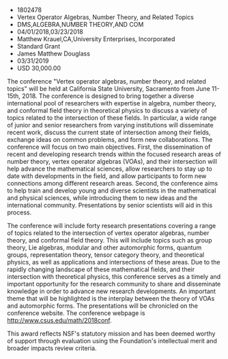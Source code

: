 
* 1802478
* Vertex Operator Algebras, Number Theory, and Related Topics
* DMS,ALGEBRA,NUMBER THEORY,AND COM
* 04/01/2018,03/23/2018
* Matthew Krauel,CA,University Enterprises, Incorporated
* Standard Grant
* James Matthew Douglass
* 03/31/2019
* USD 30,000.00

The conference "Vertex operator algebras, number theory, and related topics"
will be held at California State University, Sacramento from June 11-15th, 2018.
The conference is designed to bring together a diverse international pool of
researchers with expertise in algebra, number theory, and conformal field theory
in theoretical physics to discuss a variety of topics related to the
intersection of these fields. In particular, a wide range of junior and senior
researchers from varying institutions will disseminate recent work, discuss the
current state of intersection among their fields, exchange ideas on common
problems, and form new collaborations. The conference will focus on two main
objectives. First, the dissemination of recent and developing research trends
within the focused research areas of number theory, vertex operator algebras
(VOAs), and their intersection will help advance the mathematical sciences,
allow researchers to stay up to date with developments in the field, and allow
participants to form new connections among different research areas. Second, the
conference aims to help train and develop young and diverse scientists in the
mathematical and physical sciences, while introducing them to new ideas and the
international community. Presentations by senior scientists will aid in this
process.

The conference will include forty research presentations covering a range of
topics related to the intersection of vertex operator algebras, number theory,
and conformal field theory. This will include topics such as group theory, Lie
algebras, modular and other automorphic forms, quantum groups, representation
theory, tensor category theory, and theoretical physics, as well as applications
and intersections of these areas. Due to the rapidly changing landscape of these
mathematical fields, and their intersection with theoretical physics, this
conference serves as a timely and important opportunity for the research
community to share and disseminate knowledge in order to advance new research
developments. An important theme that will be highlighted is the interplay
between the theory of VOAs and automorphic forms. The presentations will be
chronicled on the conference website. The conference webpage is
http://www.csus.edu/math/2018conf.

This award reflects NSF's statutory mission and has been deemed worthy of
support through evaluation using the Foundation's intellectual merit and broader
impacts review criteria.
